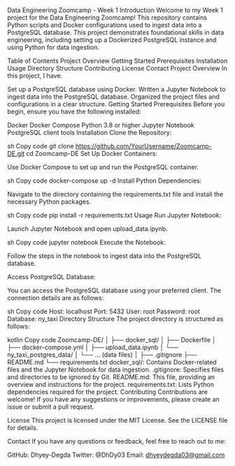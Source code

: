 Data Engineering Zoomcamp - Week 1
Introduction
Welcome to my Week 1 project for the Data Engineering Zoomcamp! This repository contains Python scripts and Docker configurations used to ingest data into a PostgreSQL database. This project demonstrates foundational skills in data engineering, including setting up a Dockerized PostgreSQL instance and using Python for data ingestion.

Table of Contents
Project Overview
Getting Started
Prerequisites
Installation
Usage
Directory Structure
Contributing
License
Contact
Project Overview
In this project, I have:

Set up a PostgreSQL database using Docker.
Written a Jupyter Notebook to ingest data into the PostgreSQL database.
Organized the project files and configurations in a clear structure.
Getting Started
Prerequisites
Before you begin, ensure you have the following installed:

Docker
Docker Compose
Python 3.8 or higher
Jupyter Notebook
PostgreSQL client tools
Installation
Clone the Repository:

sh
Copy code
git clone https://github.com/YourUsername/Zoomcamp-DE.git
cd Zoomcamp-DE
Set Up Docker Containers:

Use Docker Compose to set up and run the PostgreSQL container.

sh
Copy code
docker-compose up -d
Install Python Dependencies:

Navigate to the directory containing the requirements.txt file and install the necessary Python packages.

sh
Copy code
pip install -r requirements.txt
Usage
Run Jupyter Notebook:

Launch Jupyter Notebook and open upload_data.ipynb.

sh
Copy code
jupyter notebook
Execute the Notebook:

Follow the steps in the notebook to ingest data into the PostgreSQL database.

Access PostgreSQL Database:

You can access the PostgreSQL database using your preferred client. The connection details are as follows:

sh
Copy code
Host: localhost
Port: 5432
User: root
Password: root
Database: ny_taxi
Directory Structure
The project directory is structured as follows:

kotlin
Copy code
Zoomcamp-DE/
│
├── docker_sql/
│   ├── Dockerfile
│   ├── docker-compose.yml
│   ├── upload_data.ipynb
│   └── ny_taxi_postgres_data/
│       └── ... (data files)
│
├── .gitignore
├── README.md
└── requirements.txt
docker_sql/: Contains Docker-related files and the Jupyter Notebook for data ingestion.
.gitignore: Specifies files and directories to be ignored by Git.
README.md: This file, providing an overview and instructions for the project.
requirements.txt: Lists Python dependencies required for the project.
Contributing
Contributions are welcome! If you have any suggestions or improvements, please create an issue or submit a pull request.

License
This project is licensed under the MIT License. See the LICENSE file for details.

Contact
If you have any questions or feedback, feel free to reach out to me:

GitHub: Dhyey-Degda
Twitter: @DhDy03
Email: dhyeydegda03@gmail.com
